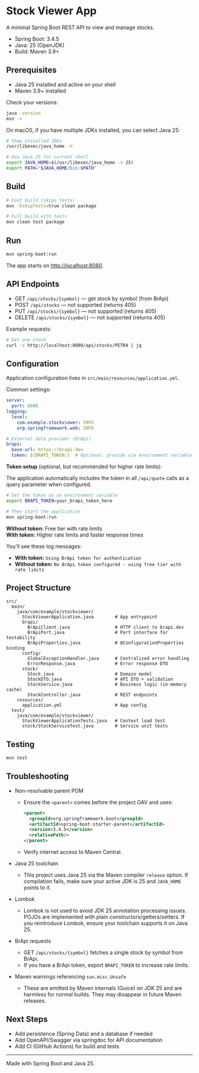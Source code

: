 # Stock Viewer App

A minimal Spring Boot REST API to view and manage stocks.

- Spring Boot: 3.4.5
- Java: 25 (OpenJDK)
- Build: Maven 3.9+

## Prerequisites

- Java 25 installed and active on your shell
- Maven 3.9+ installed

Check your versions:

```bash
java -version
mvn -v
```

On macOS, if you have multiple JDKs installed, you can select Java 25:

```bash
# Show installed JDKs
/usr/libexec/java_home -V

# Use Java 25 for current shell
export JAVA_HOME=$(/usr/libexec/java_home -v 25)
export PATH="$JAVA_HOME/bin:$PATH"
```

## Build

```bash
# Fast build (skips tests)
mvn -DskipTests=true clean package

# Full build with tests
mvn clean test package
```

## Run

```bash
mvn spring-boot:run
```

The app starts on <http://localhost:8080>.

## API Endpoints

- GET `/api/stocks/{symbol}` — get stock by symbol (from BrApi)
- POST `/api/stocks` — not supported (returns 405)
- PUT `/api/stocks/{symbol}` — not supported (returns 405)
- DELETE `/api/stocks/{symbol}` — not supported (returns 405)

Example requests:

```bash
# Get one stock
curl -s http://localhost:8080/api/stocks/PETR4 | jq
```

## Configuration

Application configuration lives in `src/main/resources/application.yml`.

Common settings:

```yaml
server:
  port: 8080
logging:
  level:
    com.example.stockviewer: INFO
    org.springframework.web: INFO

# External data provider (BrApi)
brapi:
  base-url: https://brapi.dev
  token: ${BRAPI_TOKEN:}  # Optional: provide via environment variable
```

**Token setup** (optional, but recommended for higher rate limits):

The application automatically includes the token in all `/api/quote` calls as a query parameter when configured.

```bash
# Set the token as an environment variable
export BRAPI_TOKEN=your_brapi_token_here

# Then start the application
mvn spring-boot:run
```

**Without token:** Free tier with rate limits  
**With token:** Higher rate limits and faster response times

You'll see these log messages:

- **With token:** `Using BrApi token for authentication`
- **Without token:** `No BrApi token configured - using free tier with rate limits`

## Project Structure

```text
src/
  main/
    java/com/example/stockviewer/
      StockViewerApplication.java        # App entrypoint
      brapi/
        BrApiClient.java                 # HTTP client to brapi.dev
        BrApiPort.java                   # Port interface for testability
        BrApiProperties.java             # @ConfigurationProperties binding
      config/
        GlobalExceptionHandler.java      # Centralized error handling
        ErrorResponse.java               # Error response DTO
      stock/
        Stock.java                       # Domain model
        StockDTO.java                    # API DTO + validation
        StockService.java                # Business logic (in-memory cache)
        StockController.java             # REST endpoints
    resources/
      application.yml                    # App config
  test/
    java/com/example/stockviewer/
      StockViewerApplicationTests.java   # Context load test
      stock/StockServiceTest.java        # Service unit tests
```

## Testing

```bash
mvn test
```

## Troubleshooting

- Non-resolvable parent POM
  - Ensure the `<parent>` comes before the project GAV and uses:
    

    ```xml
    <parent>
      <groupId>org.springframework.boot</groupId>
      <artifactId>spring-boot-starter-parent</artifactId>
      <version>3.4.5</version>
      <relativePath/>
    </parent>

    ```
  
  - Verify internet access to Maven Central.

- Java 25 toolchain
  - This project uses Java 25 via the Maven compiler `release` option. If compilation fails, make sure your active JDK is 25 and `JAVA_HOME` points to it.

- Lombok
  - Lombok is not used to avoid JDK 25 annotation processing issues. POJOs are implemented with plain constructors/getters/setters. If you reintroduce Lombok, ensure your toolchain supports it on Java 25.

- BrApi requests
  - GET `/api/stocks/{symbol}` fetches a single stock by symbol from BrApi.
  - If you have a BrApi token, export `BRAPI_TOKEN` to increase rate limits.

- Maven warnings referencing `sun.misc.Unsafe`
  - These are emitted by Maven internals (Guice) on JDK 25 and are harmless for normal builds. They may disappear in future Maven releases.

## Next Steps

- Add persistence (Spring Data) and a database if needed
- Add OpenAPI/Swagger via springdoc for API documentation
- Add CI (GitHub Actions) for build and tests

---

Made with Spring Boot and Java 25.
